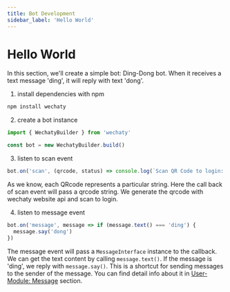 ```yaml
---
title: Bot Development
sidebar_label: 'Hello World'
---
```


# Hello World

In this section, we'll create a simple bot: Ding-Dong bot. When it receives a text message 'ding', it will reply with text 'dong'.

1. install dependencies with npm

```bash
npm install wechaty
```

2. create a bot instance

```ts
import { WechatyBuilder } from 'wechaty'

const bot = new WechatyBuilder.build()
```

3. listen to scan event

```ts
bot.on('scan', (qrcode, status) => console.log(`Scan QR Code to login: ${status}\nhttps://wechaty.js.org/qrcode/${encodeURIComponent(qrcode)}`))
```

As we know, each QRcode represents a particular string. Here the call back of scan event will pass a qrcode string. We generate the qrcode with wechaty website api and scan to login.

4. listen to message event

```ts
bot.on('message', message => if (message.text() === 'ding') {
  message.say('dong')
})
```

The message event will pass a ```MessageInterface``` instance to the callback. We can get the text content by calling ```message.text()```. If the message is 'ding', we reply with ```message.say()```. This is a shortcut for sending messages to the sender of the message. You can find detail info about it in [User-Module: Message](wechaty-api/message.md) section.
